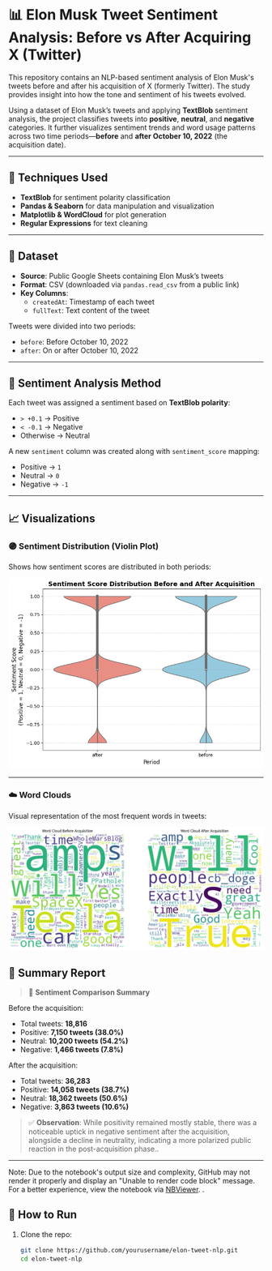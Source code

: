 # 📊 Elon Musk Tweet Sentiment Analysis: Before vs After Acquiring X (Twitter)

This repository contains an NLP-based sentiment analysis of Elon Musk's tweets before and after his acquisition of X (formerly Twitter). The study provides insight into how the tone and sentiment of his tweets evolved.

Using a dataset of Elon Musk’s tweets and applying **TextBlob** sentiment analysis, the project classifies tweets into **positive**, **neutral**, and **negative** categories. It further visualizes sentiment trends and word usage patterns across two time periods—**before** and **after October 10, 2022** (the acquisition date).

---

## 🔧 Techniques Used

- **TextBlob** for sentiment polarity classification
- **Pandas & Seaborn** for data manipulation and visualization
- **Matplotlib & WordCloud** for plot generation
- **Regular Expressions** for text cleaning

---

## 📅 Dataset

- **Source**: Public Google Sheets containing Elon Musk’s tweets  
- **Format**: CSV (downloaded via `pandas.read_csv` from a public link)  
- **Key Columns**:  
  - `createdAt`: Timestamp of each tweet  
  - `fullText`: Text content of the tweet  

Tweets were divided into two periods:
- `before`: Before October 10, 2022
- `after`: On or after October 10, 2022

---

## 🧠 Sentiment Analysis Method

Each tweet was assigned a sentiment based on **TextBlob polarity**:
- `> +0.1` → Positive  
- `< -0.1` → Negative  
- Otherwise → Neutral  

A new `sentiment` column was created along with `sentiment_score` mapping:
- Positive → `1`
- Neutral → `0`
- Negative → `-1`

---

## 📈 Visualizations

### 🟣 Sentiment Distribution (Violin Plot)

Shows how sentiment scores are distributed in both periods:

![Violin Plot](https://github.com/JHK0723/musk-x-nlp-analysis/blob/ef2c6570740ebe9a44effbc6ba209688bd6ef6c8/violinplotnlpelon.png)

---

### ☁️ Word Clouds

Visual representation of the most frequent words in tweets:

![Violin Plot](https://github.com/JHK0723/musk-x-nlp-analysis/blob/ef2c6570740ebe9a44effbc6ba209688bd6ef6c8/wordcloudnlpelon.png)

## 📝 Summary Report

> 📌 **Sentiment Comparison Summary**

Before the acquisition:
- Total tweets: **18,816**
- Positive: **7,150 tweets (38.0%)**
- Neutral: **10,200 tweets (54.2%)**
- Negative: **1,466 tweets (7.8%)**

After the acquisition:
- Total tweets: **36,283**
- Positive: **14,058 tweets (38.7%)**
- Neutral: **18,362 tweets (50.6%)**
- Negative: **3,863 tweets (10.6%)**

> ✅ **Observation**: While positivity remained mostly stable, there was a noticeable uptick in negative sentiment after the acquisition, alongside a decline in neutrality, indicating a more polarized public reaction in the post-acquisition phase..

---

Note: Due to the notebook's output size and complexity, GitHub may not render it properly and display an "Unable to render code block" message. For a better experience, view the notebook via [NBViewer](https://nbviewer.org/github/JHK0723/musk-x-nlp-analysis/blob/main/NLP_analysis_Elon_Musk_tweets_before,during_and_after_ownership_of_X.ipynb).
.

## 🚀 How to Run

1. Clone the repo:
   ```bash
   git clone https://github.com/yourusername/elon-tweet-nlp.git
   cd elon-tweet-nlp

   

